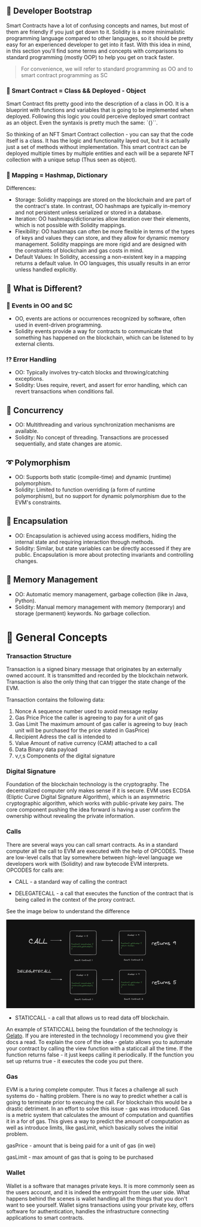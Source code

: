 ## 🔋 Developer Bootstrap

Smart Contracts have a lot of confusing concepts and names, but most of them are friendly if you just get down to it. Solidity is a more minimalistic programming language compared to other languages, so it should be pretty easy for an experienced developer to get into it fast. With this idea in mind, in this section you'll find some terms and concepts with comparisons to standard programming (mostly OOP) to help you get on track faster.

> For convenience, we will refer to standard programming as OO and to smart contract programming as SC

### 📑 Smart Contract = Class && Deployed - Object

Smart Contract fits pretty good into the description of a class in OO. It is a blueprint with functions and variables that is going to be implemented when deployed. Following this logic you could perceive deployed smart contract as an object. Even the syntaxis is pretty much the same: `<NameOfTheContract>{<BodyOfThEContract>}``. 

So thinking of an NFT Smart Contract collection - you can say that the code itself is a class. It has the logic and functionality layed out, but it is actually just a set of methods without implementation. This smart contract can be deployed multiple times by multiple entities and each will be a separete NFT collection with a unique setup (Thus seen as object).

### 🔎 Mapping = Hashmap, Dictionary

Differences:

- Storage: Solidity mappings are stored on the blockchain and are part of the contract's state. In contrast, OO hashmaps are typically in-memory and not persistent unless serialized or stored in a database.
- Iteration: OO hashmaps/dictionaries allow iteration over their elements, which is not possible with Solidity mappings.
- Flexibility: OO hashmaps can often be more flexible in terms of the types of keys and values they can store, and they allow for dynamic memory management. Solidity mappings are more rigid and are designed with the constraints of blockchain and gas costs in mind.
- Default Values: In Solidity, accessing a non-existent key in a mapping returns a default value. In OO languages, this usually results in an error unless handled explicitly.


## 🔅 What is Different?

### 📮 Events in OO and SC

- OO, events are actions or occurrences recognized by software, often used in event-driven programming.
- Solidity events provide a way for contracts to communicate that something has happened on the blockchain, which can be listened to by external clients.

### :interrobang: Error Handling
- OO: Typically involves try-catch blocks and throwing/catching exceptions.
- Solidity: Uses require, revert, and assert for error handling, which can revert transactions when conditions fail.

## 🔗 Concurrency
- OO: Multithreading and various synchronization mechanisms are available.
- Solidity: No concept of threading. Transactions are processed sequentially, and state changes are atomic.

## ➰ Polymorphism
- OO: Supports both static (compile-time) and dynamic (runtime) polymorphism.
- Solidity: Limited to function overriding (a form of runtime polymorphism), but no support for dynamic polymorphism due to the EVM's constraints.

## 🔳 Encapsulation
- OO: Encapsulation is achieved using access modifiers, hiding the internal state and requiring interaction through methods.
- Solidity: Similar, but state variables can be directly accessed if they are public. Encapsulation is more about protecting invariants and controlling changes.

## 📘 Memory Management
- OO: Automatic memory management, garbage collection (like in Java, Python).
- Solidity: Manual memory management with memory (temporary) and storage (permanent) keywords. No garbage collection.


# 📝 General Concepts

### Transaction Structure

Transaction is a signed binary message that originates by an externally owned account. It is transmitted and recorded by the blockchain network. Transaction is also the only thing that can trigger the state change of the EVM. 

Transaction contains the following data:

1. Nonce
A sequence number used to avoid message replay
2. Gas Price
Price the caller is agreeing to pay for a unit of gas
3. Gas Limit
The maximum amount of gas caller is agreeing to buy (each unit will be purchased for the price stated in GasPrice)
4. Recipient 
Adress the call is intended to
5. Value
Amount of native currency (CAM) attached to a call
6. Data
Binary data payload
7. v,r,s
Components of the digital signature


### Digital Signature

Foundation of the blockchain technology is the cryptography. The decentralized computer only makes sense if it is secure. EVM uses ECDSA (Eliptic Curve Digital Signature Algorithm), which is an asymmetric cryptographic algorithm, which works with public-private key pairs. The core component pushing the idea forward is having a user confirm the ownership without revealing the private information.



### Calls

There are several ways you can call smart contracts. As in a standard computer all the call to EVM are executed with the help of OPCODES. These are low-level calls that lay somewhere between high-level language we developers work with (Solidity) and raw bytecode EVM interprets. OPCODES for calls are:

- CALL - a standard way of calling the contract

- DELEGATECALL - a call that executes the function of the contract that is being called in the context of the proxy contract.

See the image below to understand the difference

![image](https://github.com/juuroudojo/toolsReal/blob/main/images/Image%2010.01.2024%20at%2019.18.jpeg)

- STATICCALL - a call that allows us to read data off blockchain.

An example of STATICCALL being the foundation of the technology is [Gelato](https://www.gelato.network/automate). If you are interested in the technology I recommend you give their docs a read. To explain the core of the idea - gelato allows you to automate your contract by calling the view function with a staticcall all the time. If the function returns false - it just keeps calling it periodically. If the function you set up returns true - it executes the code you put there. 

### Gas

EVM is a turing complete computer. Thus it faces a challenge all such systems do - halting problem. There is no way to predict whether a call is going to terminate prior to execuing the call. For blockchain this would be a drastic detriment. In an effort to solve this issue - gas was introduced. Gas is a metric system that calculates the amount of computation and quantifies it in a for of gas. This gives a way to predict the amount of computation as well as introduce limits, like gasLimit, which basically solves the initial problem.

gasPrice - amount that is being paid for a unit of gas (in wei)

gasLimit - max amount of gas that is going to be purchased

### Wallet

Wallet is a software that manages private keys. It is more commonly seen as the users account, and it is indeed the entrypoint from the user side. What happens behind the scenes is wallet handling all the things that you don't want to see yourself. Wallet signs transactions using your private key, offers software for authentication, handles the infrastructure connecting applications to smart contracts.


